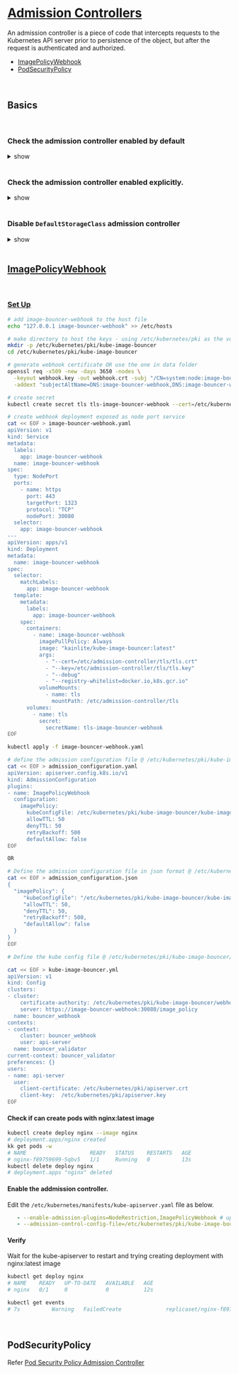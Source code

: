 # [Admission Controllers](https://kubernetes.io/docs/reference/access-authn-authz/admission-controllers/)

An admission controller is a piece of code that intercepts requests to the Kubernetes API server prior to persistence of the object, but after the request is authenticated and authorized.

 - [ImagePolicyWebhook](#imagepolicywebhook)
 - [PodSecurityPolicy](#podsecuritypolicy)

<br />

## Basics

<br />

### Check the admission controller enabled by default

<details><summary>show</summary><p>

```bash
kubectl exec -it kube-apiserver-controlplane -n kube-system -- kube-apiserver -h | grep 'enable-admission-plugins'
```

</p></details>

<br />

### Check the admission controller enabled explicitly.

<details><summary>show</summary><p>

#### Check the `--enable-admission-plugins` property in the `/etc/kubernetes/manifests/kube-apiserver.yaml` file

</p></details>

<br />

### Disable `DefaultStorageClass` admission controller

<details><summary>show</summary><p>

#### Add `--disable-admission-plugins=DefaultStorageClass` to the `/etc/kubernetes/manifests/kube-apiserver.yaml` file

</p></details>

<br />

## [ImagePolicyWebhook](https://kubernetes.io/docs/reference/access-authn-authz/admission-controllers/#imagepolicywebhook)

<br />

### [Set Up](https://github.com/kainlite/kube-image-bouncer)

```bash
# add image-bouncer-webhook to the host file
echo "127.0.0.1 image-bouncer-webhook" >> /etc/hosts

# make directory to host the keys - using /etc/kubernetes/pki as the volume is already mounted
mkdir -p /etc/kubernetes/pki/kube-image-bouncer
cd /etc/kubernetes/pki/kube-image-bouncer

# generate webhook certificate OR use the one in data folder
openssl req -x509 -new -days 3650 -nodes \
  -keyout webhook.key -out webhook.crt -subj "/CN=system:node:image-bouncer-webhook.default.pod.cluster.local" \
  -addext "subjectAltName=DNS:image-bouncer-webhook,DNS:image-bouncer-webhook.default.svc,DNS:image-bouncer-webhook.default.svc.cluster.local"

# create secret 
kubectl create secret tls tls-image-bouncer-webhook --cert=/etc/kubernetes/pki/kube-image-bouncer/webhook.crt --key=/etc/kubernetes/pki/kube-image-bouncer/webhook.key

# create webhook deployment exposed as node port service
cat << EOF > image-bouncer-webhook.yaml
apiVersion: v1
kind: Service
metadata:
  labels:
    app: image-bouncer-webhook
  name: image-bouncer-webhook
spec:
  type: NodePort
  ports:
    - name: https
      port: 443
      targetPort: 1323
      protocol: "TCP"
      nodePort: 30080
  selector:
    app: image-bouncer-webhook
---
apiVersion: apps/v1
kind: Deployment
metadata:
  name: image-bouncer-webhook
spec:
  selector:
    matchLabels:
      app: image-bouncer-webhook
  template:
    metadata:
      labels:
        app: image-bouncer-webhook
    spec:
      containers:
        - name: image-bouncer-webhook
          imagePullPolicy: Always
          image: "kainlite/kube-image-bouncer:latest"
          args:
            - "--cert=/etc/admission-controller/tls/tls.crt"
            - "--key=/etc/admission-controller/tls/tls.key"
            - "--debug"
            - "--registry-whitelist=docker.io,k8s.gcr.io"
          volumeMounts:
            - name: tls
              mountPath: /etc/admission-controller/tls
      volumes:
        - name: tls
          secret:
            secretName: tls-image-bouncer-webhook
EOF

kubectl apply -f image-bouncer-webhook.yaml

# define the admission configuration file @ /etc/kubernetes/pki/kube-image-bouncer/admission_configuration.yaml
cat << EOF > admission_configuration.yaml
apiVersion: apiserver.config.k8s.io/v1
kind: AdmissionConfiguration
plugins:
- name: ImagePolicyWebhook
  configuration:
    imagePolicy:
      kubeConfigFile: /etc/kubernetes/pki/kube-image-bouncer/kube-image-bouncer.yml
      allowTTL: 50
      denyTTL: 50
      retryBackoff: 500
      defaultAllow: false
EOF

OR 

# Define the admission configuration file in json format @ /etc/kubernetes/admission_configuration.json
cat << EOF > admission_configuration.json
{
  "imagePolicy": {
     "kubeConfigFile": "/etc/kubernetes/pki/kube-image-bouncer/kube-image-bouncer.yml",
     "allowTTL": 50,
     "denyTTL": 50,
     "retryBackoff": 500,
     "defaultAllow": false
  }
}
EOF

# Define the kube config file @ /etc/kubernetes/pki/kube-image-bouncer/kube-image-bouncer.yml

cat << EOF > kube-image-bouncer.yml
apiVersion: v1
kind: Config
clusters:
- cluster:
    certificate-authority: /etc/kubernetes/pki/kube-image-bouncer/webhook.crt
    server: https://image-bouncer-webhook:30080/image_policy
  name: bouncer_webhook
contexts:
- context:
    cluster: bouncer_webhook
    user: api-server
  name: bouncer_validator
current-context: bouncer_validator
preferences: {}
users:
- name: api-server
  user:
    client-certificate: /etc/kubernetes/pki/apiserver.crt
    client-key:  /etc/kubernetes/pki/apiserver.key
EOF

```

#### Check if can create pods with nginx:latest image

```bash
kubectl create deploy nginx --image nginx
# deployment.apps/nginx created
kk get pods -w
# NAME                    READY   STATUS    RESTARTS   AGE
# nginx-f89759699-5qbv5   1/1     Running   0          13s
kubectl delete deploy nginx 
# deployment.apps "nginx" deleted
```

#### Enable the addmission controller. 

Edit the `/etc/kubernetes/manifests/kube-apiserver.yaml` file as below.

```yaml
   - --enable-admission-plugins=NodeRestriction,ImagePolicyWebhook # update
   - --admission-control-config-file=/etc/kubernetes/pki/kube-image-bouncer/admission_configuration.yaml # add
```

#### Verify 

Wait for the kube-apiserver to restart and trying creating deployment with nginx:latest image

```bash
kubectl get deploy nginx 
# NAME    READY   UP-TO-DATE   AVAILABLE   AGE
# nginx   0/1     0            0           12s

kubectl get events
# 7s          Warning   FailedCreate              replicaset/nginx-f89759699                    (combined from similar events): Error creating: pods "nginx-f89759699-b2r4k" is forbidden: image policy webhook backend denied one or more images: Images using latest tag are not allowed 
```

<br />

## PodSecurityPolicy

Refer [Pod Security Policy Admission Controller](./pod_security_policies.md)